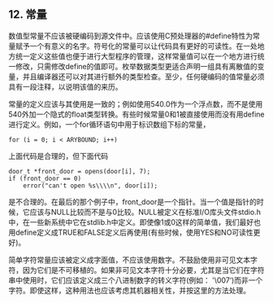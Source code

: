 ## 12. 常量 ##

数值型常量不应该被硬编码到源文件中。应该使用C预处理器的#define特性为常量赋予一个有意义的名字。符号化的常量可以让代码具有更好的可读性。在一处地方统一定义这些值也便于进行大型程序的管理，这样常量值可以在一个地方进行统一修改，只需修改define的值即可。枚举数据类型更适合声明一组具有离散值的变量，并且编译器还可以对其进行额外的类型检查。至少，任何硬编码的值常量必须具有一段注释，以说明该值的来历。

常量的定义应该与其使用是一致的；例如使用540.0作为一个浮点数，而不是使用540外加一个隐式的float类型转换。有些时候常量0和1被直接使用而没有用define进行定义。例如，一个for循环语句中用于标识数组下标的常量，

```
for (i = 0; i < ARYBOUND; i++)
```

上面代码是合理的，但下面代码

```
door_t *front_door = opens(door[i], 7);
if (front_door == 0)
    error("can't open %s\\\\n", door[i]);
```

是不合理的。在最后的那个例子中，front\_door是一个指针。当一个值是指针的时候，它应该与NULL比较而不是与0比较。NULL被定义在标准I/O库头文件stdio.h中，在一些新系统中它在stdlib.h中定义。即使像1或0这样的简单值，我们最好也用define定义成TRUE和FALSE定义后再使用(有些时候，使用YES和NO可读性更好)。

简单字符常量应该被定义成字面值，不应该使用数字。不鼓励使用非可见文本字符，因为它们是不可移植的。如果非可见文本字符十分必要，尤其是当它们在字符串中使用时，它们应该定义成三个八进制数字的转义字符(例如： '\007‘)而非一个字符。即使这样，这种用法也应该考虑其机器相关性，并按这里的方法处理。